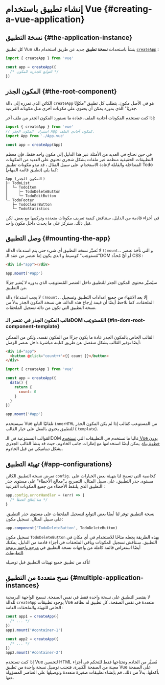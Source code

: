 # إنشاء تطبيق باستخدام Vue {#creating-a-vue-application}

## نسخة التطبيق {#the-application-instance}

 كل تطبيق Vue ينشأ باستحداث **نسخة تطبيق** جديد عن طريق استخدام دالة  [`createApp`](/api/application#createapp) : 

```js
import { createApp } from 'vue'

const app = createApp({
  /* التوابع الجذرية للمكون */
})
```

## المكون الجذر {#the-root-component}

الكائن الذي نمرره إلى دالة `createApp` هو في الأصل مكون. يتطلب كل تطبيق "مكوِّنًا جذريًا" الذي بدوره يمكن أن يحتوي على مكونات أخرى مثل مكوناته الفرعية.

إذا كنت تستخدم المكونات أحادية الملف، فعادة ما نستورد المكون الجذر من ملف آخر:

```js
import { createApp } from 'vue'
// استيراد  المكون الجذر App كمكون أحادي الملف. 
import App from './App.vue'

const app = createApp(App)
```

في حين نحتاج في العديد من الأمثلة عبر هذا الدليل إلى مكون واحد فقط، فإن معظم التطبيقات الحقيقية منظمة عبر ملفات بشكل شجري تحتوي على العديد من المكونات المتداخلة والقابلة لإعادة الاستخدام. على سبيل المثال ، قد تبدو مكونات تطبيق Todo  (تطبيق قائمة المهام) كما يلي:

```
App (المكون الجذر)
├─ TodoList
│  └─ TodoItem
│     ├─ TodoDeleteButton
│     └─ TodoEditButton
└─ TodoFooter
   ├─ TodoClearButton
   └─ TodoStatistics
```

في أجزاء قادمة من الدليل، سنناقش كيفية تعريف مكونات متعددة وتركيبها مع بعض. لكن قبل ذلك، سنركز على ما يحدث داخل مكون واحد.

## وصل التطبيق {#mounting-the-app}

لا تُصيَّر نسخة التطبيق أي شيء حتى يتم استدعاء الدالة `()mount.`. و التي تأخذ عنصر "مُستوعِب" كوسيط و الذي يكون إما عنصر من عقد الـDOM أو أيِّ مُحدِّد CSS :

```html
<div id="app"></div>
```

```js
app.mount('#app')
```

سيُصيَّر محتوى المكون الجذر للتطبيق داخل العنصر المُستوعِب الذي بدوره لا يُعتبر جزءًا من التطبيق.

لا يجب استدعاء دالة `()mount.`. إلا بعد الانتهاء من جميع اعدادات التطبيق وتسجيل الملحقات. كما نلاحظ أيضًا أن قيمة إرجاع هذه الدالة، هي نسخة المكون الجذر بدلاً من نسخة التطبيق التي تكون من دالة تسجيل الملحقات.

### قالب المكون الجذر في عنصر الـDOM المُستوعِب {#in-dom-root-component-template}

القالب الخاص بالمكون الجذر عادة ما يكون جزءًا من المكون نفسه، ولكن من الممكن أيضًا توفير القالب بشكل منفصل عن طريق كتابته مباشرة داخل عنصر الوصل:

```html
<div id="app">
  <button @click="count++">{{ count }}</button>
</div>
```

```js
import { createApp } from 'vue'

const app = createApp({
  data() {
    return {
      count: 0
    }
  }
})

app.mount('#app')
```

سيستخدم Vue تلقائيًا التابع `innerHTML` من المستوعب كقالب إذا لم يكن المكون الجذر للتطبيق يحتوي بالفعل على خيار القالب ( `template`).

القوالب المستوعبة في الـDOM غالبا ما تستخدم في التطبيقات التي [تستخدم Vue بدون خطوة بناء](/guide/quick-start.html#using-vue-from-cdn). يمكن أيضًا استخدامها مع إطارات جانب الخادوم، حيث قد ينشأ القالب الجذري بشكل ديناميكي من قبل الخادوم.

## تهيئة التطبيق {#app-configurations}

تعرض نسخة التطبيق  الكائن  `config.` كخاصية التي تسمح لنا بتهيئة بعض الخيارات على مستوى جذر التطبيق، على سبيل المثال، التصريح بـ"معالج الأخطاء" على مستوى جذر التطبيق الذي يلتقط الأخطاء من جميع المكونات الفرعية :

```js
app.config.errorHandler = (err) => {
  /* هنا يُعالج الخطأ */
}
```

نسخة التطبيق توفر لنا أيضًا بعض التوابع لتسجيل الملحقات على مستوى جذر التطبيق. على سبيل المثال، تسجيل مكون:

```js
app.component('TodoDeleteButton', TodoDeleteButton)
```

تسجيل مكون `TodoDeleteButton` بهذه الطريقة يجعله متاحًا للاستخدام في أي مكان في التطبيق. سنناقش تسجيل المكونات وباقي الملحقات في أجزاء قادمة من الدليل. يمكنك أيضًا استعراض قائمة كاملة من واجهات نسخة التطبيق في [مرجع واجهة برمجة التطبيقات](/api/application).

تأكد من تطبيق جميع تهيئات التطبيق قبل توصيله!

## نسخ متعددة من التطبيق {#multiple-application-instances}

لا يقتصر التطبيق على نسخة واحدة فقط في نفس الصفحة. تسمح الواجهة البرمجية للدالة `createApp` بوجود تطبيقات Vue متعددة في نفس الصفحة، كل تطبيق له نطاقه الخاص للتهيئة والملحقات العامة :

```js
const app1 = createApp({
  /* ... */
})
app1.mount('#container-1')

const app2 = createApp({
  /* ... */
})
app2.mount('#container-2')
```

إذا كنت تستخدم Vue لتحسين  HTML مُصيَّر من الخادم وتحتاجها فقط للتحكم في أجزاء معينة من الصفحة الكبيرة، فتجنب توصيل نسخة واحدة من تطبيق Vue على الصفحة بأكملها. بدلاً من ذلك، قم بإنشاء تطبيقات صغيرة متعددة وتوصيلها على العناصر المسؤولة عنها.
